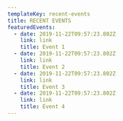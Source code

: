 ```yaml
---
templateKey: recent-events
title: RECENT EVENTS
featuredEvents:
  - date: 2019-11-22T09:57:23.802Z
    link: link
    title: Event 1
  - date: 2019-11-22T09:57:23.802Z
    link: link
    title: Event 2
  - date: 2019-11-22T09:57:23.802Z
    link: link
    title: Event 3
  - date: 2019-11-22T09:57:23.802Z
    link: link
    title: Event 4
---
```


